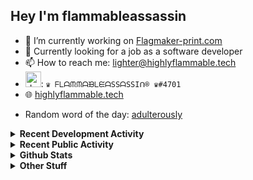 ## Hey I'm flammableassassin

- 🔭 I’m currently working on [Flagmaker-print.com](https://flagmaker-print.com)
- 🌱  Currently looking for a job as a software developer
- 📫 How to reach me: [lighter@highlyflammable.tech](mailto:lighter@highlyflammable.tech?subject=Hello)
- <img src="https://discord.com/assets/2c21aeda16de354ba5334551a883b481.png" alt="drawing" width="25"/>: `♛ ᖴᒪᗩᙏᙏᗩᙖᒪᙓᗩSSᗩSSIᑎ® ♛#4701`
- 🌐 [highlyflammable.tech](https://highlyflammable.tech)

<!--START_SECTION:randomWord-->
- Random word of the day: [adulterously](https://www.wordnik.com/words/adulterously)
<!--END_SECTION:randomWord-->

<details>
  <summary><b>Recent Development Activity</b></summary>
  Doesn't record in dev containers
    <br> 
  
  <!--START_SECTION:waka-->

```text
JavaScript                 6 hrs 51 mins   ██████████▓░░░░░░░░░░░░░░   42.70 %
YAML                       5 hrs 40 mins   ████████▓░░░░░░░░░░░░░░░░   35.29 %
Docker                     1 hr 59 mins    ███░░░░░░░░░░░░░░░░░░░░░░   12.37 %
Bash                       32 mins         ▓░░░░░░░░░░░░░░░░░░░░░░░░   03.33 %
Nginx configuration file   18 mins         ▒░░░░░░░░░░░░░░░░░░░░░░░░   01.92 %
JSON                       17 mins         ▒░░░░░░░░░░░░░░░░░░░░░░░░   01.83 %
```

<!--END_SECTION:waka-->

</details>

<details>
  <summary><b>Recent Public Activity</b></summary>
    <br>

  <!--START_SECTION:activity-->
1. 🗣 Commented on [#57](https://github.com/flamableassassin/status/issues/57) in [flamableassassin/status](https://github.com/flamableassassin/status)
2. ❗️ Opened issue [#57](https://github.com/flamableassassin/status/issues/57) in [flamableassassin/status](https://github.com/flamableassassin/status)
3. 🗣 Commented on [#38](https://github.com/Flagmaker-Print/status/issues/38) in [Flagmaker-Print/status](https://github.com/Flagmaker-Print/status)
4. 🗣 Commented on [#37](https://github.com/Flagmaker-Print/status/issues/37) in [Flagmaker-Print/status](https://github.com/Flagmaker-Print/status)
5. ❗️ Closed issue [#37](https://github.com/Flagmaker-Print/status/issues/37) in [Flagmaker-Print/status](https://github.com/Flagmaker-Print/status)
  <!--END_SECTION:activity-->

</details>

<details>
  <summary><b>Github Stats</b></summary>
    <br>
    <p align="center">
      <img width="48%" src="https://github-readme-stats.vercel.app/api?username=flamableassassin&count_private=true&show_icons=true&theme=radical"/>
      <img width="48%" src="https://github-readme-streak-stats.herokuapp.com?user=flamableassassin&theme=neon-dark"/>
    </p>
  
</details>

<details>
  <summary><b>Other Stuff</b></summary>
  <br>
<a href="https://www.abuseipdb.com/user/67633" title="AbuseIPDB" alt="AbuseIPDB Contributor Badge">
	<img src="https://www.abuseipdb.com/contributor/67633.svg" style="width: 180px;">
</a>
  
</details>
